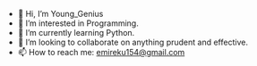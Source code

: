 - 👋 Hi, I’m Young_Genius
- 👀 I’m interested in Programming.
- 🌱 I’m currently learning Python.
- 💞️ I’m looking to collaborate on anything prudent and effective.
- 📫 How to reach me: emireku154@gmail.com

<!---
QuophiWitty1/QuophiWitty1 is a ✨ special ✨ repository because its `README.md` (this file) appears on your GitHub profile.
You can click the Preview link to take a look at your changes.
--->

